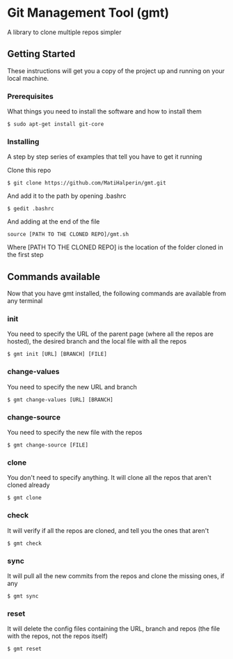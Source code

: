 # Git Management Tool (gmt)

A library to clone multiple repos simpler

## Getting Started

These instructions will get you a copy of the project up and running on your local machine.

### Prerequisites

What things you need to install the software and how to install them

```
$ sudo apt-get install git-core
```

### Installing

A step by step series of examples that tell you have to get it running

Clone this repo

```
$ git clone https://github.com/MatiHalperin/gmt.git
```

And add it to the path by opening .bashrc

```
$ gedit .bashrc
```

And adding at the end of the file

```
source [PATH TO THE CLONED REPO]/gmt.sh
```

Where [PATH TO THE CLONED REPO] is the location of the folder cloned in the first step

## Commands available

Now that you have gmt installed, the following commands are available from any terminal

### init

You need to specify the URL of the parent page (where all the repos are hosted), the desired branch and the local file with all the repos

```
$ gmt init [URL] [BRANCH] [FILE]
```

### change-values

You need to specify the new URL and branch

```
$ gmt change-values [URL] [BRANCH]
```

### change-source

You need to specify the new file with the repos

```
$ gmt change-source [FILE]
```

### clone

You don't need to specify anything. It will clone all the repos that aren't cloned already

```
$ gmt clone
```

### check

It will verify if all the repos are cloned, and tell you the ones that aren't

```
$ gmt check
```

### sync

It will pull all the new commits from the repos and clone the missing ones, if any

```
$ gmt sync
```

### reset

It will delete the config files containing the URL, branch and repos (the file with the repos, not the repos itself)

```
$ gmt reset
```
